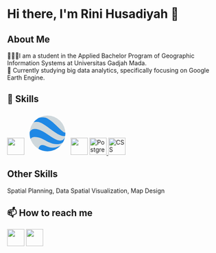 <h1> Hi there, I'm Rini Husadiyah  👋 </h1>

## About Me
👩🏼‍🎓I am a student in the Applied Bachelor Program of Geographic Information Systems at Universitas Gadjah Mada. <br>
🌱 Currently studying big data analytics, specifically focusing on Google Earth Engine.

## 🔧 Skills 
<a href="php.com"><img src="https://www.vectorlogo.zone/logos/php/php-icon.svg" width="40" height="40"/></a>
<a href="https://code.earthengine.google.com/"><svg xmlns="http://www.w3.org/2000/svg" x="0px" y="0px" width="100" height="100" viewBox="0 0 48 48">
<path fill="#cfd8dc" d="M24 4A20 20 0 1 0 24 44A20 20 0 1 0 24 4Z"></path><path fill="#1e88e5" d="M43.949,22.994c-0.261-0.023-0.52-0.059-0.813-0.111C39.451,22.227,28.086,6.808,20.38,6.092c-4.006-0.372-6.162,0.5-6.328,0.575c-2.203,1.268-4.141,2.937-5.713,4.917C9.027,11.279,10.068,11,12.571,11C20.466,11,33.594,27,43,27c0.164,0,0.442-0.028,0.762-0.07C43.903,25.971,44,24.998,44,24C44,23.661,43.966,23.33,43.949,22.994z"></path><path fill="#1e88e5" d="M38.286 32c-8.421 0-18.25-13-28.571-13-3.454 0-4.869 2.205-5.637 3.468C4.039 22.976 4 23.483 4 24c0 2.152.349 4.22.978 6.163C5.723 29.094 7.288 28 9.714 28c9.342 0 14.828 8 24.762 8 3.579 0 5.325-1.031 6.935-2.181.001 0 .001-.001.001-.001.975-1.725 1.704-3.604 2.132-5.597C42.947 29.266 42.08 32 38.286 32zM38.426 37.83C37.378 38.298 34.151 40 29.714 40c-5.263 0-8.048-3-11.429-3C14.625 37 14 41 14 41c0 .102.005.204.006.306C16.949 43.009 20.355 44 24 44 29.675 44 34.786 41.626 38.426 37.83z"></path>
</svg></a>
<a href="java.com"><img src="https://www.vectorlogo.zone/logos/java/java-icon.svg" width="40" height="40"/></a>
<a href="https://www.postgresql.org">
  <img src="https://www.vectorlogo.zone/logos/postgresql/postgresql-icon.svg" alt="PostgreSQL" width="40" height="40">
</a>
<a href="https://css.com/">
  <img src="https://www.vectorlogo.zone/logos/w3_css/w3_css-icon.svg" alt="CSS" width="40" height="40">
</a>

<h2>Other Skills</h2>
  Spatial Planning, 
  Data Spatial Visualization,
  Map Design

## 📫 How to reach me
<a href="https://www.linkedin.com/in/rinihusadiyah/"><img src="https://www.vectorlogo.zone/logos/linkedin/linkedin-icon.svg" width="40" height="40" /></a>
<a href="https://mail.google.com/mail/u/rinihusadiyah@gmail.com/#inbox?compose=new"><img src="https://www.vectorlogo.zone/logos/gmail/gmail-icon.svg" width="40" height="40"/></a>

<!--
**RiniHSD/RiniHSD** is a ✨ _special_ ✨ repository because its `README.md` (this file) appears on your GitHub profile.

Here are some ideas to get you started:

- 🔭 I’m currently working on ...
- 👯 I’m looking to collaborate on ...
- 🤔 I’m looking for help with ...
- 💬 Ask me about ...
- 📫 How to reach me: ...
- 😄 Pronouns: ...
- ⚡ Fun fact: ...
-->
